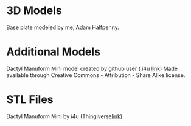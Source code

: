 # 3D Models

Base plate modeled by me, Adam Halfpenny.

# Additional Models

Dactyl Manuform Mini model created by github user ( i4u [link](https://github.com/l4u/dactyl-manuform-mini-keyboard))
Made available through Creative Commons - Attribution - Share Alike license.

# STL Files 

Dactyl Manuform Mini by i4u
(Thingiverse[link](https://www.thingiverse.com/thing:2956995))
